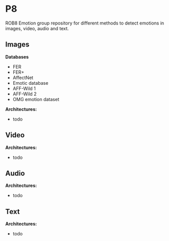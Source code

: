# P8

ROB8 Emotion group repository for different methods to detect emotions in images, video, audio and text.

## Images

**Databases**

* FER
* FER+
* AffectNet
* Emotic database
* AFF-Wild 1
* AFF-Wild 2
* OMG emotion dataset

**Architectures:**

* todo


## Video

**Architectures:**

* todo


## Audio

**Architectures:**

* todo


## Text

**Architectures:**
* todo

